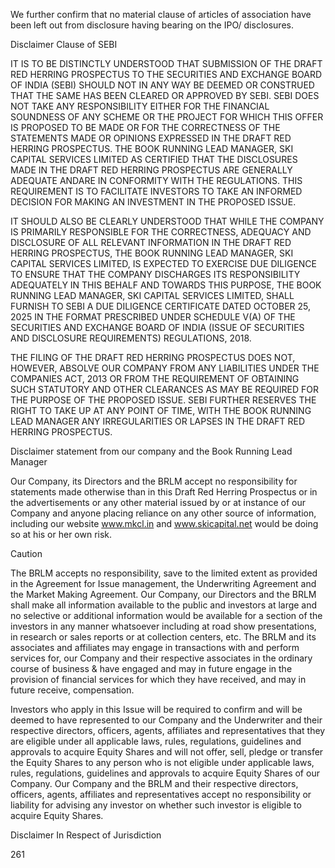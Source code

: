 We further confirm that no material clause of articles of association have been left out from disclosure having bearing on
the IPO/ disclosures.

Disclaimer Clause of SEBI

IT IS TO BE DISTINCTLY UNDERSTOOD THAT SUBMISSION OF THE DRAFT RED HERRING PROSPECTUS TO
THE SECURITIES AND EXCHANGE BOARD OF INDIA (SEBI) SHOULD NOT IN ANY WAY BE DEEMED OR
CONSTRUED THAT THE SAME HAS BEEN CLEARED OR APPROVED BY SEBI. SEBI DOES NOT TAKE ANY
RESPONSIBILITY EITHER FOR THE FINANCIAL SOUNDNESS OF ANY SCHEME OR THE PROJECT FOR
WHICH THIS OFFER IS PROPOSED TO BE MADE OR FOR THE CORRECTNESS OF THE STATEMENTS MADE
OR OPINIONS EXPRESSED IN THE DRAFT RED HERRING PROSPECTUS. THE BOOK RUNNING LEAD
MANAGER, SKI CAPITAL SERVICES LIMITED AS CERTIFIED THAT THE DISCLOSURES MADE IN THE DRAFT
RED HERRING PROSPECTUS ARE GENERALLY ADEQUATE ANDARE IN CONFORMITY WITH THE
REGULATIONS. THIS REQUIREMENT IS TO FACILITATE INVESTORS TO TAKE AN INFORMED DECISION FOR
MAKING AN INVESTMENT IN THE PROPOSED ISSUE.

IT SHOULD ALSO BE CLEARLY UNDERSTOOD THAT WHILE THE COMPANY IS PRIMARILY RESPONSIBLE
FOR THE CORRECTNESS, ADEQUACY AND DISCLOSURE OF ALL RELEVANT INFORMATION IN THE DRAFT
RED HERRING PROSPECTUS, THE BOOK RUNNING LEAD MANAGER, SKI CAPITAL SERVICES LIMITED, IS
EXPECTED TO EXERCISE DUE DILIGENCE TO ENSURE THAT THE COMPANY DISCHARGES ITS
RESPONSIBILITY ADEQUATELY IN THIS BEHALF AND TOWARDS THIS PURPOSE, THE BOOK RUNNING LEAD
MANAGER, SKI CAPITAL SERVICES LIMITED, SHALL FURNISH TO SEBI A DUE DILIGENCE CERTIFICATE
DATED OCTOBER 25, 2025 IN THE FORMAT PRESCRIBED UNDER SCHEDULE V(A) OF THE SECURITIES AND
EXCHANGE BOARD OF INDIA (ISSUE OF SECURITIES AND DISCLOSURE REQUIREMENTS) REGULATIONS,
2018.

THE FILING OF THE DRAFT RED HERRING PROSPECTUS DOES NOT, HOWEVER, ABSOLVE OUR COMPANY
FROM ANY LIABILITIES UNDER THE COMPANIES ACT, 2013 OR FROM THE REQUIREMENT OF OBTAINING
SUCH STATUTORY AND OTHER CLEARANCES AS MAY BE REQUIRED FOR THE PURPOSE OF THE PROPOSED
ISSUE. SEBI FURTHER RESERVES THE RIGHT TO TAKE UP AT ANY POINT OF TIME, WITH THE BOOK
RUNNING LEAD MANAGER ANY IRREGULARITIES OR LAPSES IN THE DRAFT RED HERRING PROSPECTUS.

Disclaimer statement from our company and the Book Running Lead Manager

Our Company, its Directors and the BRLM accept no responsibility for statements made otherwise than in this Draft Red Herring
Prospectus or in the advertisements or any other material issued by or at instance of our Company and anyone placing reliance on
any other source of information, including our website www.mkcl.in and www.skicapital.net would be doing so at his or her own
risk.

Caution

The BRLM accepts no responsibility, save to the limited extent as provided in the Agreement for Issue management, the
Underwriting Agreement and the Market Making Agreement. Our Company, our Directors and the BRLM shall make all information
available to the public and investors at large and no selective or additional information would be available for a section of the
investors in any manner whatsoever including at road show presentations, in research or sales reports or at collection centers, etc.
The BRLM and its associates and affiliates may engage in transactions with and perform services for, our Company and their
respective associates in the ordinary course of business & have engaged and may in future engage in the provision of financial
services for which they have received, and may in future receive, compensation.

Investors who apply in this Issue will be required to confirm and will be deemed to have represented to our Company and
the Underwriter and their respective directors, officers, agents, affiliates and representatives that they are eligible under all
applicable laws, rules, regulations, guidelines and approvals to acquire Equity Shares and will not offer, sell, pledge or
transfer the Equity Shares to any person who is not eligible under applicable laws, rules, regulations, guidelines and
approvals to acquire Equity Shares of our Company. Our Company and the BRLM and their respective directors, officers,
agents, affiliates and representatives accept no responsibility or liability for advising any investor on whether such investor
is eligible to acquire Equity Shares.

Disclaimer In Respect of Jurisdiction

261
